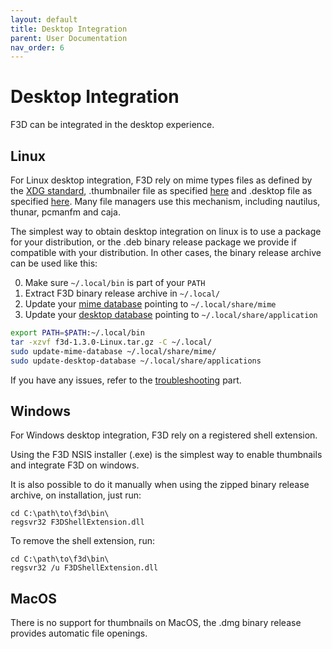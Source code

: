 ```yaml
---
layout: default
title: Desktop Integration
parent: User Documentation
nav_order: 6
---
```


# Desktop Integration

F3D can be integrated in the desktop experience.

## Linux

For Linux desktop integration, F3D rely on mime types files as defined by the [XDG standard](https://specifications.freedesktop.org/mime-apps-spec/mime-apps-spec-latest.html), .thumbnailer file as specified [here](https://wiki.archlinux.org/title/File_manager_functionality#Thumbnail_previews) and .desktop file as specified [here](https://wiki.archlinux.org/title/desktop_entries). Many file managers use this mechanism, including nautilus, thunar, pcmanfm and caja.

The simplest way to obtain desktop integration on linux is to use a package for your distribution, or the .deb binary release package we provide if compatible with your distribution.
In other cases, the binary release archive can be used like this:

0. Make sure `~/.local/bin` is part of your `PATH`
1. Extract F3D binary release archive in `~/.local/`
2. Update your [mime database](https://linux.die.net/man/1/update-mime-database) pointing to `~/.local/share/mime`
3. Update your [desktop database](https://linuxcommandlibrary.com/man/update-desktop-database) pointing to `~/.local/share/application`

```bash
export PATH=$PATH:~/.local/bin
tar -xzvf f3d-1.3.0-Linux.tar.gz -C ~/.local/
sudo update-mime-database ~/.local/share/mime/
sudo update-desktop-database ~/.local/share/applications
```

If you have any issues, refer to the [troubleshooting](LIMITATIONS_AND_TROUBLESHOOTING.md) part.

## Windows

For Windows desktop integration, F3D rely on a registered shell extension.

Using the F3D NSIS installer (.exe) is the simplest way to enable thumbnails and integrate F3D on windows.

It is also possible to do it manually when using the zipped binary release archive, on installation, just run:

```
cd C:\path\to\f3d\bin\
regsvr32 F3DShellExtension.dll
```

To remove the shell extension, run:

```
cd C:\path\to\f3d\bin\
regsvr32 /u F3DShellExtension.dll
```

## MacOS

There is no support for thumbnails on MacOS, the .dmg binary release provides automatic file openings.
